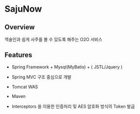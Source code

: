 
# SajuNow 

## Overview

역술인과 쉽게 사주를 볼 수 있도록 해주는 O2O 서비스
<br>

## Features

* Spring Framework + Mysql(MyBatis) + ( JSTL/Jquery )

* Spring MVC 구조 중심으로 개발

* Tomcat WAS 

* Maven

* Interceptors 을 이용한 인증처리 및 AES 암호화 방식의 Token 발급
